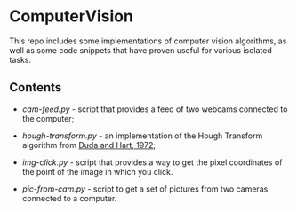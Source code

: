 # ComputerVision

This repo includes some implementations of computer vision algorithms, as well as some code snippets that have proven useful for various isolated tasks.

## Contents

- *cam-feed.py* - script that provides a feed of two webcams connected to the computer;


- *hough-transform.py* - an implementation of the Hough Transform algorithm from [Duda and Hart, 1972](http://www.dtic.mil/dtic/tr/fulltext/u2/a457992.pdf);


- *img-click.py* - script that provides a way to get the pixel coordinates of the point of the image in which you click.


- *pic-from-cam.py* - script to get a set of pictures from two cameras connected to a computer.

